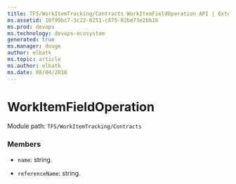 ```yaml
---
title: TFS/WorkItemTracking/Contracts WorkItemFieldOperation API | Extensions for Azure DevOps Services
ms.assetid: 10f99bc7-3c22-6251-c875-82be73e2bb16
ms.prod: devops
ms.technology: devops-ecosystem
generated: true
ms.manager: douge
author: elbatk
ms.topic: article
ms.author: elbatk
ms.date: 08/04/2016
---
```


# WorkItemFieldOperation

Module path: `TFS/WorkItemTracking/Contracts`


### Members

* `name`: string. 

* `referenceName`: string. 

